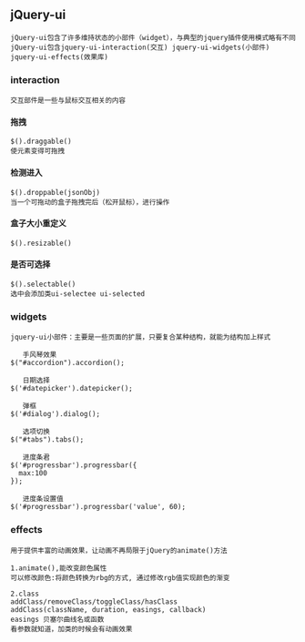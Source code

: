 ## jQuery-ui

    jQuery-ui包含了许多维持状态的小部件（widget），与典型的jquery插件使用模式略有不同
    jQuery-ui包含jquery-ui-interaction(交互) jquery-ui-widgets(小部件) jquery-ui-effects(效果库)

### interaction

    交互部件是一些与鼠标交互相关的内容

#### 拖拽

    $().draggable()
    使元素变得可拖拽

#### 检测进入

    $().droppable(jsonObj)
    当一个可拖动的盒子拖拽完后（松开鼠标），进行操作

#### 盒子大小重定义

    $().resizable()

#### 是否可选择

    $().selectable()
    选中会添加类ui-selectee ui-selected

### widgets

    jquery-ui小部件：主要是一些页面的扩展，只要复合某种结构，就能为结构加上样式

       手风琴效果
    $("#accordion").accordion();

       日期选择
    $('#datepicker').datepicker();

       弹框
    $('#dialog').dialog();

       选项切换
    $("#tabs").tabs();

       进度条君
    $('#progressbar').progressbar({
      max:100
    });

       进度条设置值
    $('#progressbar').progressbar('value', 60);

### effects

    用于提供丰富的动画效果，让动画不再局限于jQuery的animate()方法

    1.animate(),能改变颜色属性
    可以修改颜色:将颜色转换为rbg的方式, 通过修改rgb值实现颜色的渐变

    2.class
    addClass/removeClass/toggleClass/hasClass
    addClass(className, duration, easings, callback)
    easings 贝塞尔曲线名或函数
    看参数就知道，加类的时候会有动画效果

